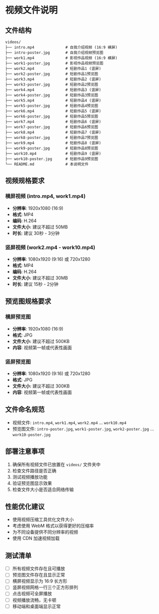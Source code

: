 # 视频文件说明

## 文件结构
```
videos/
├── intro.mp4              # 自我介绍视频 (16:9 横屏)
├── intro-poster.jpg       # 自我介绍视频预览图
├── work1.mp4              # 影视作品视频 (16:9 横屏)
├── work1-poster.jpg       # 影视作品视频预览图
├── work2.mp4              # 短剧作品1 (竖屏)
├── work2-poster.jpg       # 短剧作品1预览图
├── work3.mp4              # 短剧作品2 (竖屏)
├── work3-poster.jpg       # 短剧作品2预览图
├── work4.mp4              # 短剧作品3 (竖屏)
├── work4-poster.jpg       # 短剧作品3预览图
├── work5.mp4              # 短剧作品4 (竖屏)
├── work5-poster.jpg       # 短剧作品4预览图
├── work6.mp4              # 短剧作品5 (竖屏)
├── work6-poster.jpg       # 短剧作品5预览图
├── work7.mp4              # 短剧作品6 (竖屏)
├── work7-poster.jpg       # 短剧作品6预览图
├── work8.mp4              # 短剧作品7 (竖屏)
├── work8-poster.jpg       # 短剧作品7预览图
├── work9.mp4              # 短剧作品8 (竖屏)
├── work9-poster.jpg       # 短剧作品8预览图
├── work10.mp4             # 短剧作品9 (竖屏)
├── work10-poster.jpg      # 短剧作品9预览图
└── README.md              # 本说明文件
```

## 视频规格要求

### 横屏视频 (intro.mp4, work1.mp4)
- **分辨率**: 1920x1080 (16:9)
- **格式**: MP4
- **编码**: H.264
- **文件大小**: 建议不超过 50MB
- **时长**: 建议 30秒 - 3分钟

### 竖屏视频 (work2.mp4 - work10.mp4)
- **分辨率**: 1080x1920 (9:16) 或 720x1280
- **格式**: MP4
- **编码**: H.264
- **文件大小**: 建议不超过 30MB
- **时长**: 建议 15秒 - 2分钟

## 预览图规格要求

### 横屏预览图
- **分辨率**: 1920x1080 (16:9)
- **格式**: JPG
- **文件大小**: 建议不超过 500KB
- **内容**: 视频第一帧或代表性画面

### 竖屏预览图
- **分辨率**: 1080x1920 (9:16) 或 720x1280
- **格式**: JPG
- **文件大小**: 建议不超过 300KB
- **内容**: 视频第一帧或代表性画面

## 文件命名规范
- 视频文件: `intro.mp4`, `work1.mp4`, `work2.mp4` ... `work10.mp4`
- 预览图文件: `intro-poster.jpg`, `work1-poster.jpg`, `work2-poster.jpg` ... `work10-poster.jpg`

## 部署注意事项
1. 确保所有视频文件已放置在 `videos/` 文件夹中
2. 检查文件路径是否正确
3. 测试视频播放功能
4. 验证预览图显示效果
5. 检查文件大小是否适合网络传输

## 性能优化建议
- 使用视频压缩工具优化文件大小
- 考虑使用 WebM 格式以获得更好的压缩率
- 为不同设备提供不同分辨率的视频
- 使用 CDN 加速视频加载

## 测试清单
- [ ] 所有视频文件存在且可播放
- [ ] 预览图文件存在且显示正常
- [ ] 横屏视频显示为 16:9 长方形
- [ ] 竖屏视频网格一行三个正方形排列
- [ ] 点击视频可全屏播放
- [ ] 视频播放流畅，无卡顿
- [ ] 移动端和桌面端显示正常
